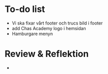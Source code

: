 # To-do list 
- Vi ska fixar vårt footer och trucs bild i footer
- add Chas Academy logo i hemsidan 
- Hamburgare menyn 

# Review & Reflektion 
- 